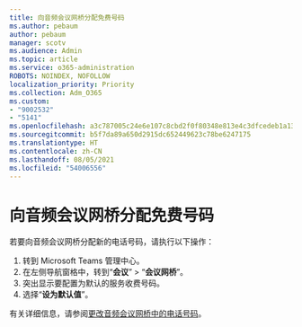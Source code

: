 ```yaml
---
title: 向音频会议网桥分配免费号码
ms.author: pebaum
author: pebaum
manager: scotv
ms.audience: Admin
ms.topic: article
ms.service: o365-administration
ROBOTS: NOINDEX, NOFOLLOW
localization_priority: Priority
ms.collection: Adm_O365
ms.custom:
- "9002532"
- "5141"
ms.openlocfilehash: a3c787005c24e6e107c8cbd2f0f80348e813e4c3dfcedeb1a132b798b1ef12bc
ms.sourcegitcommit: b5f7da89a650d2915dc652449623c78be6247175
ms.translationtype: HT
ms.contentlocale: zh-CN
ms.lasthandoff: 08/05/2021
ms.locfileid: "54006556"
---
```

# <a name="assign-a-toll-free-number-to-your-audio-conferencing-bridge"></a>向音频会议网桥分配免费号码

若要向音频会议网桥分配新的电话号码，请执行以下操作：

1. 转到 Microsoft Teams 管理中心。
1. 在左侧导航窗格中，转到“**会议**” > “**会议网桥**”。
1. 突出显示要配置为默认的服务收费号码。
1. 选择“**设为默认值**”。

有关详细信息，请参阅[更改音频会议网桥中的电话号码](/MicrosoftTeams/change-the-phone-numbers-on-your-audio-conferencing-bridge)。
